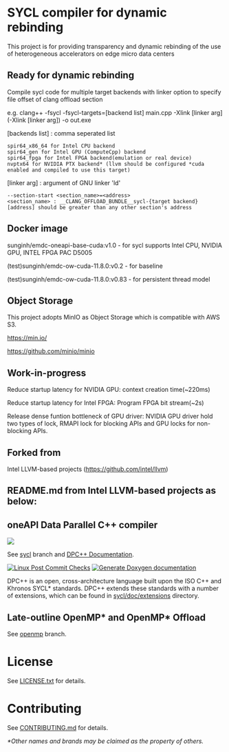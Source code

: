 # SYCL compiler for dynamic rebinding

This project is for providing transparency and dynamic rebinding of the use of heterogeneous accelerators on edge micro data centers 

## Ready for dynamic rebinding ##
Compile sycl code for multiple target backends with linker option to specify file offset of clang offload section

e.g. clang++ -fsycl -fsycl-targets=[backend list] main.cpp -Xlink [linker arg] (-Xlink [linker arg]) -o out.exe
  
[backends list] : comma seperated list  
  
    spir64_x86_64 for Intel CPU backend  
    spir64_gen for Intel GPU (ComputeCpp) backend  
    spir64_fpga for Intel FPGA backend(emulation or real device)  
    nvptx64 for NVIDIA PTX backend* (llvm should be configured *cuda enabled and compiled to use this target)  
  
[linker arg] : argument of GNU linker 'ld'  
  
    --section-start <section_name>=<address>  
    <section_name> : __CLANG_OFFLOAD_BUNDLE__sycl-{target backend}    
    [address] should be greater than any other section's address

## Docker image ##
sunginh/emdc-oneapi-base-cuda:v1.0 - for sycl supports Intel CPU, NVIDIA GPU, INTEL FPGA PAC D5005

(test)sunginh/emdc-ow-cuda-11.8.0:v0.2 - for baseline

(test)sunginh/emdc-ow-cuda-11.8.0:v0.83 - for persistent thread model

 
## Object Storage ##
This project adopts MinIO as Object Storage which is compatible with AWS S3.

https://min.io/

https://github.com/minio/minio

## Work-in-progress ##
Reduce startup latency for NVIDIA GPU: context creation time(~220ms)

Reduce startup latency for Intel FPGA: Program FPGA bit stream(~2s)

Release dense funtion bottleneck of GPU driver: NVIDIA GPU driver hold two types of lock, RMAPI lock for blocking APIs and GPU locks for non-blocking APIs.
    
    
## Forked from ##
Intel LLVM-based projects (https://github.com/intel/llvm)

## README.md from Intel LLVM-based projects as below:
## oneAPI Data Parallel C++ compiler

[![](https://spec.oneapi.io/oneapi-logo-white-scaled.jpg)](https://www.oneapi.io/)

See [sycl](https://github.com/intel/llvm/tree/sycl) branch and
[DPC++ Documentation](https://intel.github.io/llvm-docs/).

[![Linux Post Commit Checks](https://github.com/intel/llvm/workflows/Linux%20Post%20Commit%20Checks/badge.svg)](https://github.com/intel/llvm/actions?query=workflow%3A%22Linux+Post+Commit+Checks%22)
[![Generate Doxygen documentation](https://github.com/intel/llvm/workflows/Generate%20Doxygen%20documentation/badge.svg)](https://github.com/intel/llvm/actions?query=workflow%3A%22Generate+Doxygen+documentation%22)

DPC++ is an open, cross-architecture language built upon the ISO C++ and Khronos
SYCL\* standards. DPC++ extends these standards with a number of extensions,
which can be found in [sycl/doc/extensions](sycl/doc/extensions) directory.

## Late-outline OpenMP\* and OpenMP\* Offload
See [openmp](https://github.com/intel/llvm/tree/openmp) branch.

# License

See [LICENSE.txt](sycl/LICENSE.TXT) for details.

# Contributing

See [CONTRIBUTING.md](CONTRIBUTING.md) for details.

*\*Other names and brands may be claimed as the property of others.*
